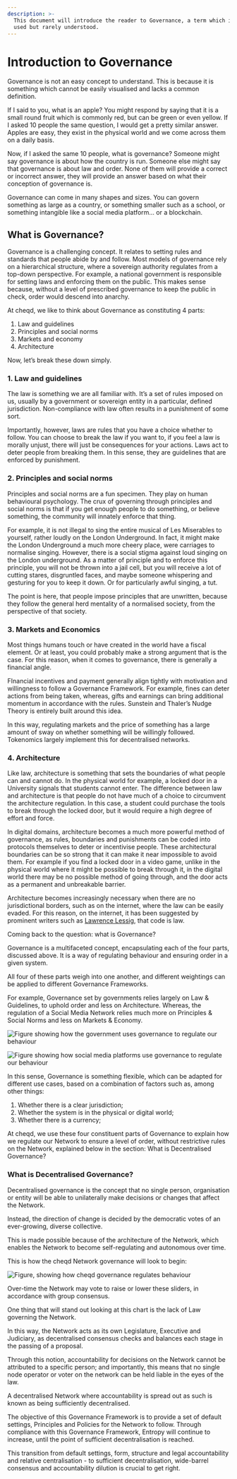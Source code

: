 ```yaml
---
description: >-
  This document will introduce the reader to Governance, a term which is widely
  used but rarely understood.
---
```


# Introduction to Governance

Governance is not an easy concept to understand. This is because it is something which cannot be easily visualised and lacks a common definition.

If I said to you, what is an apple? You might respond by saying that it is a small round fruit which is commonly red, but can be green or even yellow. If I asked 10 people the same question, I would get a pretty similar answer. Apples are easy, they exist in the physical world and we come across them on a daily basis. 

Now, if I asked the same 10 people, what is governance? Someone might say governance is about how the country is run. Someone else might say that governance is about law and order. None of them will provide a correct or incorrect answer, they will provide an answer based on what their conception of governance is. 

Governance can come in many shapes and sizes. You can govern something as large as a country, or something smaller such as a school, or something intangible like a social media platform… or a blockchain. 

## What is Governance?

Governance is a challenging concept. It relates to setting rules and standards that people abide by and follow. Most models of governance rely on a hierarchical structure, where a sovereign authority regulates from a top-down perspective. For example, a national government is responsible for setting laws and enforcing them on the public. This makes sense because, without a level of prescribed governance to keep the public in check, order would descend into anarchy. 

At cheqd, we like to think about Governance as constituting 4 parts:

1. Law and guidelines
2. Principles and social norms
3. Markets and economy
4. Architecture

Now, let’s break these down simply.

### **1. Law and guidelines**

The law is something we are all familiar with. It’s a set of rules imposed on us, usually by a government or sovereign entity in a particular, defined jurisdiction. Non-compliance with law often results in a punishment of some sort. 

Importantly, however, laws are rules that you have a choice whether to follow. You can choose to break the law if you want to, if you feel a law is morally unjust, there will just be consequences for your actions. Laws act to deter people from breaking them. In this sense, they are guidelines that are enforced by punishment. 

### **2. Principles and social norms**

Principles and social norms are a fun specimen. They play on human behavioural psychology. The crux of governing through principles and social norms is that if you get enough people to do something, or believe something, the community will innately enforce that thing. 

For example, it is not illegal to sing the entire musical of Les Miserables to yourself, rather loudly on the London Underground. In fact, it might make the London Underground a much more cheery place, were carriages to normalise singing. However, there is a social stigma against loud singing on the London underground. As a matter of principle and to enforce this principle, you will not be thrown into a jail cell, but you will receive a lot of cutting stares, disgruntled faces, and maybe someone whispering and gesturing for you to keep it down. Or for particularly awful singing, a tut.

The point is here, that people impose principles that are unwritten, because they follow the general herd mentality of a normalised society, from the perspective of that society. 

### 3. Markets and Economics 

Most things humans touch or have created in the world have a fiscal element. Or at least, you could probably make a strong argument that is the case. For this reason, when it comes to governance, there is generally a financial angle. 

FInancial incentives and payment generally align tightly with motivation and willingness to follow a Governance Framework. For example, fines can deter actions from being taken, whereas, gifts and earnings can bring additional momentum in accordance with the rules. Sunstein and Thaler’s Nudge Theory is entirely built around this idea.

In this way, regulating markets and the price of something has a large amount of sway on whether something will be willingly followed. Tokenomics largely implement this for decentralised networks.

### 4. Architecture

Like law, architecture is something that sets the boundaries of what people can and cannot do. In the physical world for example, a locked door in a University signals that students cannot enter. The difference between law and architecture is that people do not have much of a choice to circumvent the architecture regulation. In this case, a student could purchase the tools to break through the locked door, but it would require a high degree of effort and force. 

In digital domains, architecture becomes a much more powerful method of governance, as rules, boundaries and punishments can be coded into protocols themselves to deter or incentivise people. These architectural boundaries can be so strong that it can make it near impossible to avoid them. For example if you find a locked door in a video game, unlike in the physical world where it might be possible to break through it, in the digital world there may be no possible method of going through, and the door acts as a permanent and unbreakable barrier. 

Architecture becomes increasingly necessary when there are no jurisdictional borders, such as on the internet, where the law can be easily evaded. For this reason, on the internet, it has been suggested by prominent writers such as [Lawrence Lessig](https://tigerprints.clemson.edu/cgi/viewcontent.cgi?article=1183&context=cheer), that code is law. 

Coming back to the question: what is Governance?

Governance is a multifaceted concept, encapsulating each of the four parts, discussed above. It is a way of regulating behaviour and ensuring order in a given system.  

All four of these parts weigh into one another, and different weightings can be applied to different Governance Frameworks. 

For example, Governance set by governments relies largely on Law & Guidelines, to uphold order and less on Architecture. Whereas, the regulation of a Social Media Network relies much more on Principles & Social Norms and less on Markets & Economy. 

![Figure showing how the government uses governance to regulate our behaviour](https://lh6.googleusercontent.com/OlyubhlM0_kXdhc0OqFzVKrNOV6dQK8-oFP8WvC-w1mLdns1KN9G43AH6eQOvIiDq5Go57RRcOKqwdbVXJNqCx6bqmwCTouVBJu0A3giKCgo9NGgIMX-eejcZqZ2hR3V5HAAwDYt=s0)

![ Figure showing how social media platforms use governance to regulate our behaviour](https://lh5.googleusercontent.com/RDuHs70diydSQNujy1IIISfro2qZjP54Bedn4DYeAn94aS6WCZWwP2AivZ_RoMKMj4Hx2YeXpnKSI3bvsEiSiqXdlMSZUf-_rx9-uFtXkRtrDDxqwZyv5juzKNQVzOZYWjQQFbsm=s0)

In this sense, Governance is something flexible, which can be adapted for different use cases, based on a combination of factors such as, among other things:

1. Whether there is a clear jurisdiction;
2. Whether the system is in the physical or digital world;
3. Whether there is a currency;

At cheqd, we use these four constituent parts of Governance to explain how we regulate our Network to ensure a level of order, without restrictive rules on the Network, explained below in the section: What is Decentralised Governance?

### 

### What is Decentralised Governance?

Decentralised governance is the concept that no single person, organisation or entity will be able to unilaterally make decisions or changes that affect the Network.

Instead, the direction of change is decided by the democratic votes of an ever-growing, diverse collective.

This is made possible because of the architecture of the Network, which enables the Network to become self-regulating and autonomous over time.

This is how the cheqd Network governance will look to begin:

![Figure, showing how cheqd governance regulates behaviour](https://lh4.googleusercontent.com/5dIFQIJUD_XlbMPLy6r6fG9pOQgRyRYK6eg9OaTv1m9-F805DBvb5i0Eu-Ix7O-9vZNc1eBK6bWZp__YWaiV36es0p66vtbLrSzxKMU_L8gYCwHr1DqKl-GS2vVX-F4C-GmVI4qs=s0)

Over-time the Network may vote to raise or lower these sliders, in accordance with group consensus. 

One thing that will stand out looking at this chart is the lack of Law governing the Network. 

In this way, the Network acts as its own Legislature, Executive and Judiciary, as decentralised consensus checks and balances each stage in the passing of a proposal. 

Through this notion, accountability for decisions on the Network cannot be attributed to a specific person; and importantly, this means that no single node operator or voter on the network can be held liable in the eyes of the law. 

A decentralised Network where accountability is spread out as such is known as being sufficiently decentralised. 

The objective of this Governance Framework is to provide a set of default settings, Principles and Policies for the Network to follow. Through compliance with this Governance Framework, Entropy will continue to increase, until the point of sufficient decentralisation is reached.

This transition from default settings, form, structure and legal accountability and relative centralisation - to sufficient decentralisation, wide-barrel consensus and accountability dilution is crucial to get right.   


